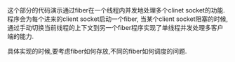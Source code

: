 

这个部分的代码演示通过fiber在一个线程内并发地处理多个clinet socket的功能.
程序会为每个进来的client socket启动一个fiber,
当某个client socket阻塞的时候,通过手动切换当前线程的上下文到另一个fiber程序实现了单线程并发处理多客户端的能力.

具体实现的时候,要考虑fiber如何存放,不同的fiber如何调度的问题.

